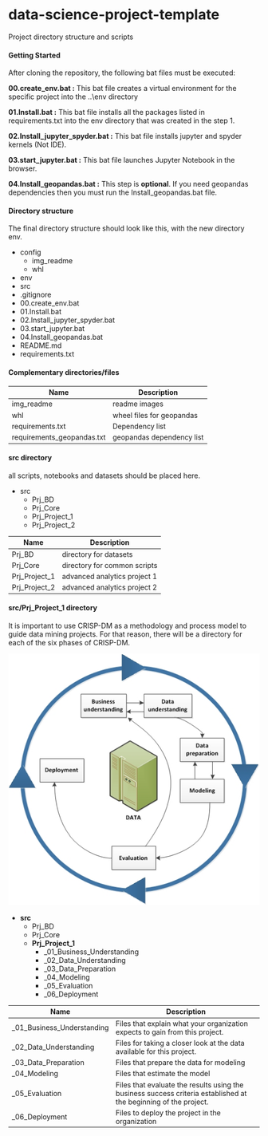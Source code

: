 # data-science-project-template
Project directory structure and scripts

#### Getting Started

After cloning the repository, the following bat files must be executed:

**00.create_env.bat :**  This bat file creates a virtual environment for the specific project into the ..\env directory

**01.Install.bat :**  This bat file installs all the packages listed in requirements.txt into the env directory that was created in the step 1. 

**02.Install_jupyter_spyder.bat :**  This bat file installs jupyter and spyder kernels (Not IDE). 

**03.start_jupyter.bat :** This bat file launches Jupyter Notebook in the browser.

**04.Install_geopandas.bat :** This step is **optional**. If you need geopandas dependencies then you must run the Install_geopandas.bat file.


#### Directory structure

The final directory structure should look like this, with the new directory env.

+ config
    + img_readme
    + whl
+ env
+ src
+ .gitignore
+ 00.create_env.bat
+ 01.Install.bat
+ 02.Install_jupyter_spyder.bat
+ 03.start_jupyter.bat
+ 04.Install_geopandas.bat
+ README.md
+ requirements.txt

#### Complementary directories/files

Name | Description
------------- | -------------
img_readme  | readme images
whl  | wheel files for geopandas
requirements.txt  | Dependency list
requirements_geopandas.txt  | geopandas dependency list


#### src directory
all scripts, notebooks and datasets should be placed here.
+ src
    + Prj_BD
    + Prj_Core
    + Prj_Project_1
    + Prj_Project_2


Name | Description
------------- | -------------
Prj_BD  | directory for datasets
Prj_Core  | directory for common scripts
Prj_Project_1 | advanced analytics project 1
Prj_Project_2 | advanced analytics project 2

#### src/Prj_Project_1 directory

It is important to use CRISP-DM as a methodology and process model to guide data mining projects. For that reason, there will be a directory for each of the six phases of CRISP-DM.

![Image text](https://github.com/ecandela/data-science-project-template/blob/main/config/img_readme/crisp_process.jpg)

+ **src**
    + Prj_BD
    + Prj_Core
    + **Prj_Project_1**
        + _01_Business_Understanding
        + _02_Data_Understanding
        + _03_Data_Preparation
        + _04_Modeling
        + _05_Evaluation
        + _06_Deployment


Name | Description
------------- | -------------
_01_Business_Understanding  | Files that explain what your organization expects to gain from this project.
_02_Data_Understanding  | Files for taking a closer look at the data available for this project.
_03_Data_Preparation | Files that prepare the data for modeling
_04_Modeling | Files that estimate the model
_05_Evaluation | Files that evaluate the results using the business success criteria established at the beginning of the project.
_06_Deployment | Files to deploy the project in the organization



